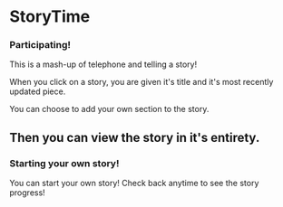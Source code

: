 # StoryTime

### Participating!
This is a mash-up of telephone and telling a story!

When you click on a story, you are given it's title and it's most recently updated piece.

You can choose to add your own section to the story.

Then you can view the story in it's entirety.
--------

### Starting your own story!

You can start your own story! Check back anytime to see the story progress!
